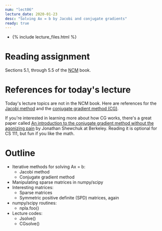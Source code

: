 ```yaml
---
num: "lect06"
lecture_date: 2020-01-23
desc: "Solving Ax = b by Jacobi and conjugate gradients"
ready: true
---
```


* {% include lecture_files.html %}


# Reading assignment

Sections 5.1, through 5.5 of the
[NCM](http://www.cs.ucsb.edu/~gilbert/cs111/chapters/) book.

# References for today's lecture

Today's lecture topics are not in the NCM book.
Here are references for the
[Jacobi method](http://www.netlib.org/linalg/html_templates/node12.html)
and the
[conjugate gradient method (CG)](http://www.netlib.org/linalg/html_templates/node20.html).

If you're interested in learning more about how CG works,
there's a great paper called
[An introduction to the conjugate gradient method without the agonizing pain](https://people.eecs.berkeley.edu/~jrs/jrspapers.html#cg) by Jonathan Shewchuk at Berkeley.
Reading it is optional for CS 111, but fun if you like the math.

# Outline

- Iterative methods for solving Ax = b:
  - Jacobi method 
  - Conjugate gradient method
- Manipulating sparse matrices in numpy/scipy
- Interesting matrices:
  - Sparse matrices
  - Symmetric positive definite (SPD) matrices, again
- numpy/scipy routines:
  - npla.foo()
- Lecture codes:
  - Jsolve()
  - CGsolve()
